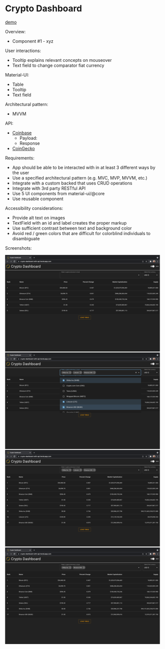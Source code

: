 # Crypto Dashboard

[demo](https://crypto-dashboard-with-api.herokuapp.com/)

Overview:

- Component #1 - xyz

User interactions:

- Tooltip explains relevant concepts on mouseover
- Text field to change comparator fiat currency

Material-UI:

- Table
- Tooltip
- Text field

Architectural pattern:

- MVVM

API:

- [Coinbase](https://developers.coinbase.com/api/v2?javascript#)
  - Payload:
  - Response
- [CoinGecko](https://www.coingecko.com/en/api/documentation)

Requirements:

- App should be able to be interacted with in at least 3 different ways by the user
- Use a specified architectural pattern (e.g. MVC, MVP, MVVM, etc.)
- Integrate with a custom backed that uses CRUD operations
- Integrate with 3rd party RESTful API
- Use 5 UI components from material-ui/@core
- Use reusable component

Accessibility considerations:

- Provide alt text on images
- TextField with an id and label creates the proper markup
- Use sufficient contrast between text and background color
- Avoid red / green colors that are difficult for colorblind individuals to disambiguate

Screenshots:

![base table](img/00_base_table.png)
![search](img/01_search.png)
![load](img/02_load.png)
![remove](img/03_remove.png)

